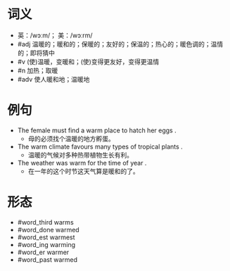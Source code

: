 # 词义
- 英：/wɔːm/； 美：/wɔːrm/
- #adj 温暖的；暖和的；保暖的；友好的；保温的；热心的；暖色调的；温情的；即将猜中
- #v (使)温暖，变暖和；(使)变得更友好，变得更温情
- #n 加热；取暖
- #adv 使人暖和地；温暖地
# 例句
- The female must find a warm place to hatch her eggs .
	- 母的必须找个温暖的地方孵蛋。
- The warm climate favours many types of tropical plants .
	- 温暖的气候对多种热带植物生长有利。
- The weather was warm for the time of year .
	- 在一年的这个时节这天气算是暖和的了。
# 形态
- #word_third warms
- #word_done warmed
- #word_est warmest
- #word_ing warming
- #word_er warmer
- #word_past warmed
